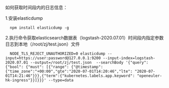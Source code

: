 如何获取时间段内的日志信息：

1.安装elasticdump

```
  npm install elasticdump -g
```

2.执行命令获取elasticsearch数据表（logstash-2020.07.01）时间段内指定参数日志到本地（/root/zj/test.json）文件

```
  NODE_TLS_REJECT_UNAUTHORIZED=0 elasticdump --input=https://user:password@127.0.0.1:9200 --input-index=logstash-2020.07.01 --output=/root/zj/test.json  --searchBody '{"query": {"bool": {"must": [{"range": {"@timestamp": {"time_zone":"+00:00","gte":"2020-07-01T14:20:46","lte": "2020-07-01T14:21:46"}}},{"term":{"kubernetes.labels.app.keyword": "openeuler-hk-ingress"}}]}}}' --type=data
```

